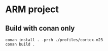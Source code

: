 # ARM project

## Build with conan only

    conan install . -pr:h ./profiles/cortex-m23
    conan build .
